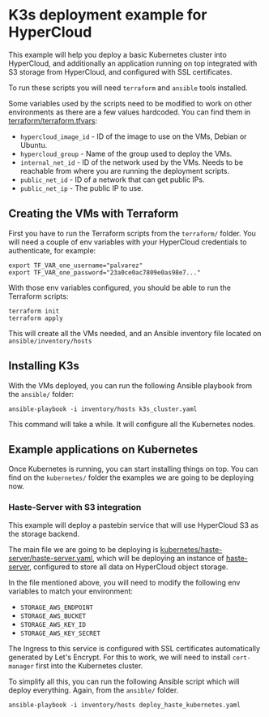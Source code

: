# K3s deployment example for HyperCloud

This example will help you deploy a basic Kubernetes cluster into HyperCloud,
and additionally an application running on top integrated with S3 storage from
HyperCloud, and configured with SSL certificates.

To run these scripts you will need `terraform` and `ansible` tools
installed.

Some variables used by the scripts need to be modified to work on other
environments as there are a few values hardcoded. You can find them in
[terraform/terraform.tfvars]:

- `hypercloud_image_id` - ID of the image to use on the VMs, Debian or Ubuntu.
- `hypercloud_group` - Name of the group used to deploy the VMs.
- `internal_net_id` - ID of the network used by the VMs. Needs to be reachable
  from where you are running the deployment scripts.
- `public_net_id` - ID of a network that can get public IPs.
- `public_net_ip` - The public IP to use.

## Creating the VMs with Terraform

First you have to run the Terraform scripts from the `terraform/` folder. You
will need a couple of env variables with your HyperCloud credentials to
authenticate, for example:

    export TF_VAR_one_username="palvarez"
    export TF_VAR_one_password="23a0ce0ac7809e0as98e7..."

With those env variables configured, you should be able to run the Terraform
scripts:

    terraform init
    terraform apply

This will create all the VMs needed, and an Ansible inventory file located on
`ansible/inventory/hosts`


## Installing K3s

With the VMs deployed, you can run the following Ansible playbook from
the `ansible/` folder:

    ansible-playbook -i inventory/hosts k3s_cluster.yaml

This command will take a while. It will configure all the Kubernetes nodes.

## Example applications on Kubernetes

Once Kubernetes is running, you can start installing things on top. You can
find on the `kubernetes/` folder the examples we are going to be deploying now.

### Haste-Server with S3 integration

This example will deploy a pastebin service that will use HyperCloud S3 as the
storage backend.

The main file we are going to be deploying is [kubernetes/haste-server/haste-server.yaml],
which will be deploying an instance of [haste-server], configured to store
all data on HyperCloud object storage.

In the file mentioned above, you will need to modify the following env
variables to match your environment:

- `STORAGE_AWS_ENDPOINT`
- `STORAGE_AWS_BUCKET`
- `STORAGE_AWS_KEY_ID`
- `STORAGE_AWS_KEY_SECRET`

The Ingress to this service is configured with SSL certificates automatically
generated by Let's Encrypt. For this to work, we will need to install
`cert-manager` first into the Kubernetes cluster.

To simplify all this, you can run the following Ansible script which will deploy
everything. Again, from the `ansible/` folder.

    ansible-playbook -i inventory/hosts deploy_haste_kubernetes.yaml

[terraform/terraform.tfvars]: terraform/terraform.tfvars
[kubernetes/haste-server/haste-server.yaml]: kubernetes/haste-server/haste-server.yaml
[haste-server]: https://github.com/toptal/haste-server
